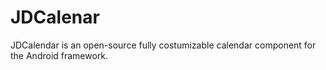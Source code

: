 # JDCalenar
JDCalendar is an open-source fully costumizable calendar component for the Android framework.
